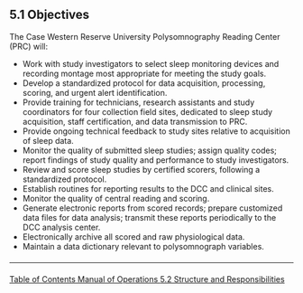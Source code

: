 ## 5.1 Objectives

The Case Western Reserve University Polysomnography Reading Center (PRC) will:

- Work with study investigators to select sleep monitoring devices and recording montage most appropriate for meeting the study goals.
- Develop a standardized protocol for data acquisition, processing, scoring, and urgent alert identification.
- Provide training for technicians, research assistants and study coordinators for four collection field sites, dedicated to sleep study acquisition, staff certification, and data transmission to PRC.
- Provide ongoing technical feedback to study sites relative to acquisition of sleep data.
- Monitor the quality of submitted sleep studies; assign quality codes; report findings of study quality and performance to study investigators.
- Review and score sleep studies by certified scorers, following a standardized protocol.
- Establish routines for reporting results to the DCC and clinical sites.
- Monitor the quality of central reading and scoring.
- Generate electronic reports from scored records; prepare customized data files for data analysis;
transmit these reports periodically to the DCC analysis center.
- Electronically archive all scored and raw physiological data.
- Maintain a data dictionary relevant to polysomnograph variables.


<hr class="soften" style="margin-top: 20px;margin-bottom: 20px;"/>

<div class="center">
<div class="btn-group">
  <a href=":pages_path:/mop/5-00-mop-toc.md" class="btn btn-default">
    <span class="glyphicon glyphicon-chevron-left"></span>
    Table of Contents
  </a>

  <a href=":pages_path:/mop/5-00-mop-toc.md" class="btn btn-default">
    <span class="glyphicon glyphicon-chevron-up"></span>
    Manual of Operations
  </a>

  <a href=":pages_path:/mop/5-02-structure-and-responsibilities.md" class="btn btn-success">
    5.2 Structure and Responsibilities
    <span class="glyphicon glyphicon-chevron-right"></span>
  </a>
</div>
</div>
